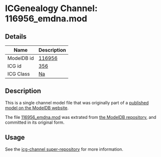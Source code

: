 # ICGenealogy Channel: 116956\_emdna.mod

## Details

Name | Description
---- | -----------
ModelDB id | [116956](http://senselab.med.yale.edu/ModelDB/ShowModel.cshtml?model=116956)
ICG id | [356](http://icg.neurotheory.ox.ac.uk/channels/2/356)
ICG Class | [Na](http://icg.neurotheory.ox.ac.uk/channels/2)

## Description

This is a single channel model file that was originally part of a [published model on the ModelDB website](http://senselab.med.yale.edu/mModelDB/ShowModel.cshtml?model=116956).

The file [116956\_emdna.mod](116956_emdna.mod) was extrated from [the ModelDB repository](http://senselab.med.yale.edu/ModelDB/ShowModel.cshtml?model=116956), and committed in its original form.

## Usage

See the [icg-channel super-repository](https://github.com/icgenealogy/icg-channels) for more information.